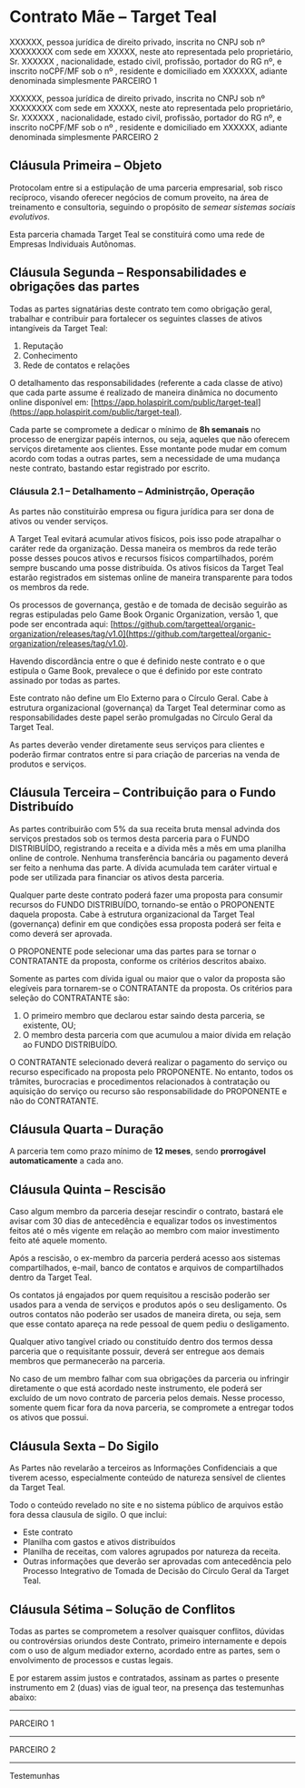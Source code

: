 # Contrato Mãe – Target Teal

XXXXXX, pessoa jurídica de direito privado, inscrita no CNPJ sob nº XXXXXXXX com sede em XXXXX, neste ato representada pelo proprietário, Sr. XXXXXX , nacionalidade, estado civil, profissão, portador do RG nº, e inscrito noCPF/MF sob o nº , residente e domiciliado em XXXXXX, adiante denominada simplesmente PARCEIRO 1

XXXXXX, pessoa jurídica de direito privado, inscrita no CNPJ sob nº XXXXXXXX com sede em XXXXX, neste ato representada pelo proprietário, Sr. XXXXXX , nacionalidade, estado civil, profissão, portador do RG nº, e inscrito noCPF/MF sob o nº , residente e domiciliado em XXXXXX, adiante denominada simplesmente PARCEIRO 2

## Cláusula Primeira – Objeto

Protocolam entre si a estipulação de uma parceria empresarial, sob risco recíproco, visando oferecer negócios de comum proveito, na área de treinamento e consultoria, seguindo o propósito de _semear sistemas sociais evolutivos_.

Esta parceria chamada Target Teal se constituirá como uma rede de Empresas Individuais Autônomas. 

## Cláusula Segunda – Responsabilidades e obrigações das partes

Todas as partes signatárias deste contrato tem como obrigação geral, trabalhar e contribuir para fortalecer os seguintes classes de ativos intangíveis da Target Teal:

1.  Reputação
2.  Conhecimento
3.  Rede de contatos e relações

O detalhamento das responsabilidades (referente a cada classe de ativo) que cada parte assume é realizado de maneira dinâmica no documento online disponível em: [https://app.holaspirit.com/public/target-teal](https://app.holaspirit.com/public/target-teal).

Cada parte se compromete a dedicar o mínimo de **8h semanais** no processo de energizar papéis internos, ou seja, aqueles que não oferecem serviços diretamente aos clientes. Esse montante pode mudar em comum acordo com todas a outras partes, sem a necessidade de uma mudança neste contrato, bastando estar registrado por escrito.

### Cláusula 2.1 – Detalhamento – Administrção, Operação

As partes não constituirão empresa ou figura jurídica para ser dona de ativos ou vender serviços.

A Target Teal evitará acumular ativos físicos, pois isso pode atrapalhar o caráter rede da organização. Dessa maneira os membros da rede terão posse desses poucos ativos e recursos físicos compartilhados, porém sempre buscando uma posse distribuída. Os ativos físicos da Target Teal estarão registrados em sistemas online de maneira transparente para todos os membros da rede.

Os processos de governança, gestão e de tomada de decisão seguirão as regras estipuladas pelo Game Book Organic Organization, versão 1, que pode ser encontrada aqui: [https://github.com/targetteal/organic-organization/releases/tag/v1.0](https://github.com/targetteal/organic-organization/releases/tag/v1.0).

Havendo discordância entre o que é definido neste contrato e o que estipula o Game Book, prevalece o que é definido por este contrato assinado por todas as partes.

Este contrato não define um Elo Externo para o Círculo Geral. Cabe à estrutura organizacional (governança) da Target Teal determinar como as responsabilidades deste papel serão promulgadas no Círculo Geral da Target Teal. 

As partes deverão vender diretamente seus serviços para clientes e poderão firmar contratos entre si para criação de parcerias na venda de produtos e serviços.

## Cláusula Terceira – Contribuição para o Fundo Distribuído

As partes contribuirão com 5% da sua receita bruta mensal advinda dos serviços prestados sob os termos desta parceria para o FUNDO DISTRIBUÍDO, registrando a receita e a dívida mês a mês em uma planilha online de controle. Nenhuma transferência bancária ou pagamento deverá ser feito a nenhuma das parte. A dívida acumulada tem caráter virtual e pode ser utilizada para financiar os ativos desta parceria.

Qualquer parte deste contrato poderá fazer uma proposta para consumir recursos do FUNDO DISTRIBUÍDO, tornando-se então o PROPONENTE daquela proposta. Cabe à estrutura organizacional da Target Teal (governança) definir em que condições essa proposta poderá ser feita e como deverá ser aprovada.

O PROPONENTE pode selecionar uma das partes para se tornar o CONTRATANTE da proposta, conforme os critérios descritos abaixo.

Somente as partes com dívida igual ou maior que o valor da proposta são elegíveis para tornarem-se o CONTRATANTE da proposta. Os critérios para seleção do CONTRATANTE são:

1. O primeiro membro que declarou estar saindo desta parceria, se existente, OU;
2. O membro desta parceria com que acumulou a maior dívida em relação ao FUNDO DISTRIBUÍDO.

O CONTRATANTE selecionado deverá realizar o pagamento do serviço ou recurso especificado na proposta pelo PROPONENTE. No entanto, todos os trâmites, burocracias e procedimentos relacionados à contratação ou aquisição do serviço ou recurso são responsabilidade do PROPONENTE e não do CONTRATANTE.

## Cláusula Quarta – Duração

A parceria tem como prazo mínimo de **12 meses**, sendo **prorrogável automaticamente** a cada ano.

## Cláusula Quinta – Rescisão

Caso algum membro da parceria desejar rescindir o contrato, bastará ele avisar com 30 dias de antecedência e equalizar todos os investimentos feitos até o mês vigente em relação ao membro com maior investimento feito até aquele momento.

Após a rescisão, o ex-membro da parceria perderá acesso aos sistemas compartilhados, e-mail, banco de contatos e arquivos de compartilhados dentro da Target Teal.

Os contatos já engajados por quem requisitou a rescisão poderão ser usados para a venda de serviços e produtos após o seu desligamento. Os outros contatos não poderão ser usados de maneira direta, ou seja, sem que esse contato apareça na rede pessoal de quem pediu o desligamento.

Qualquer ativo tangível criado ou constituído dentro dos termos dessa parceria que o requisitante possuir, deverá ser entregue aos demais membros que permanecerão na parceria.

No caso de um membro falhar com sua obrigações da parceria ou infringir diretamente o que está acordado neste instrumento, ele poderá ser excluído de um novo contrato de parceria pelos demais. Nesse processo, somente quem ficar fora da nova parceria, se compromete a entregar todos os ativos que possui.

## Cláusula Sexta – Do Sigilo

As Partes não revelarão a terceiros as Informações Confidenciais a que tiverem acesso, especialmente conteúdo de natureza sensível de clientes da Target Teal.

Todo o conteúdo revelado no site e no sistema público de arquivos estão fora dessa clausula de sigilo. O que inclui:

* Este contrato
* Planilha com gastos e ativos distribuídos
* Planilha de receitas, com valores agrupados por natureza da receita.
* Outras informações que deverão ser aprovadas com antecedência pelo Processo Integrativo de Tomada de Decisão do Círculo Geral da Target Teal.

## Cláusula Sétima – Solução de Conflitos

Todas as partes se comprometem a resolver quaisquer conflitos, dúvidas ou controvérsias oriundos deste Contrato, primeiro internamente e depois com o uso de algum mediador externo, acordado entre as partes, sem o envolvimento de processos e custas legais.

E por estarem assim justos e contratados, assinam as partes o presente instrumento em 2 (duas) vias de igual teor, na presença das testemunhas abaixo:

___________

PARCEIRO 1

___________

PARCEIRO 2

___________

Testemunhas
